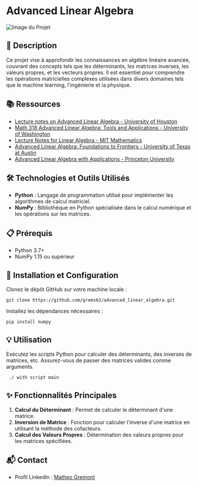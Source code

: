 # Advanced Linear Algebra

![Image du Projet](https://th.bing.com/th/id/OIP.CF5ZIqXwFn4DQLUXHcAg6AHaE8?rs=1&pid=ImgDetMain)

## 📝 Description
Ce projet vise à approfondir les connaissances en algèbre linéaire avancée, couvrant des concepts tels que les déterminants, les matrices inverses, les valeurs propres, et les vecteurs propres. Il est essentiel pour comprendre les opérations matricielles complexes utilisées dans divers domaines tels que le machine learning, l'ingénierie et la physique.

## 📚 Ressources
- [Lecture notes on Advanced Linear Algebra - University of Houston](https://www.math.uh.edu)
- [Math 318 Advanced Linear Algebra: Tools and Applications - University of Washington](https://sites.math.washington.edu)
- [Lecture Notes for Linear Algebra - MIT Mathematics](https://math.mit.edu)
- [Advanced Linear Algebra: Foundations to Frontiers - University of Texas at Austin](https://www.cs.utexas.edu)
- [Advanced Linear Algebra with Applications - Princeton University](https://www.math.princeton.edu)

## 🛠️ Technologies et Outils Utilisés
- **Python** : Langage de programmation utilisé pour implémenter les algorithmes de calcul matriciel.
- **NumPy** : Bibliothèque en Python spécialisée dans le calcul numérique et les opérations sur les matrices.

## 📋 Prérequis
- Python 3.7+
- NumPy 1.15 ou supérieur

## 🚀 Installation et Configuration
Clonez le dépôt GitHub sur votre machine locale :
```
git clone https://github.com/grems62/advanced_linear_algebra.git
```
Installez les dépendances nécessaires :
```
pip install numpy
```

## 💡 Utilisation
Exécutez les scripts Python pour calculer des déterminants, des inverses de matrices, etc. Assurez-vous de passer des matrices valides comme arguments.
```
 ./ with script main
```

## ✨ Fonctionnalités Principales
1. **Calcul du Déterminant** : Permet de calculer le déterminant d'une matrice.
2. **Inversion de Matrice** : Fonction pour calculer l'inverse d'une matrice en utilisant la méthode des cofacteurs.
3. **Calcul des Valeurs Propres** : Détermination des valeurs propres pour les matrices spécifiées.

## 📬 Contact
- Profil LinkedIn : [Matheo Gremont](https://www.linkedin.com/in/matheo-gremont-aa0b41251/)
